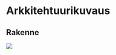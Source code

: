 # Arkkitehtuurikuvaus
## Rakenne

<img src="https://github.com/henripalin/ot-harjoitustyo/tree/master/Kurssikuulustelija/dokumentaatio/kuvat/classDiagram.png">
